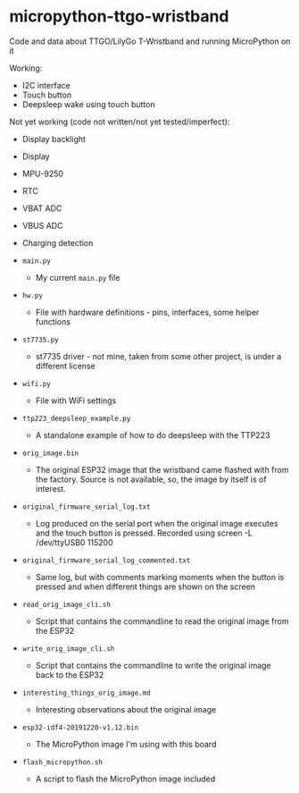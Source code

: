 # micropython-ttgo-wristband
Code and data about TTGO/LilyGo T-Wristband and running MicroPython on it

Working:

- I2C interface
- Touch button
- Deepsleep wake using touch button

Not yet working (code not written/not yet tested/imperfect):

- Display backlight
- Display
- MPU-9250
- RTC
- VBAT ADC
- VBUS ADC
- Charging detection


- `main.py`
  - My current `main.py` file
- `hw.py`
  - File with hardware definitions - pins, interfaces, some helper functions
- `st7735.py`
  - st7735 driver - not mine, taken from some other project, is under a different license
- `wifi.py`
  - File with WiFi settings
- `ttp223_deepsleep_example.py`
  - A standalone example of how to do deepsleep with the TTP223
- `orig_image.bin`
  - The original ESP32 image that the wristband came flashed with from the factory. Source is not available, so, the image by itself is of interest.
- `original_firmware_serial_log.txt`
  - Log produced on the serial port when the original image executes and the touch button is pressed. Recorded using screen -L /dev/ttyUSB0 115200
- `original_firmware_serial_log_commented.txt`
  - Same log, but with comments marking moments when the button is pressed and when different things are shown on the screen
- `read_orig_image_cli.sh`
  - Script that contains the commandline to read the original image from the ESP32
- `write_orig_image_cli.sh`
  - Script that contains the commandline to write the original image back to the ESP32
- `interesting_things_orig_image.md`
  - Interesting observations about the original image
- `esp32-idf4-20191220-v1.12.bin`
  - The MicroPython image I'm using with this board
- `flash_micropython.sh`
  - A script to flash the MicroPython image included

